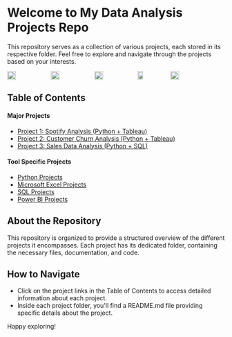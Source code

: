 # Welcome to My Data Analysis Projects Repo

This repository serves as a collection of various projects, each stored in its respective folder. Feel free to explore and navigate through the projects based on your interests.
<div style="display: flex; flex-direction: row; align-items: center;">
  
  <img src="https://github.com/bablubambal/All_logo_and_pictures/blob/main/social%20icons/python.svg" width="20%" />
  <img src="https://github.com/bablubambal/All_logo_and_pictures/blob/main/databases/mysql.svg" width="20%" />
  <img src="https://techcommunity.microsoft.com/t5/image/serverpage/image-id/375416i783713B05CAD4A92/image-size/medium?v=v2&px=400" width="20%" />
  <img src="https://github.com/gilbarbara/logos/blob/main/logos/tableau-icon.svg" width="15%" />
  <img src="https://cktechcheck.com/wp-content/uploads/2020/08/google-sheets-logo-SVG.svg" width="20%"  />
</div>



## Table of Contents

#### Major Projects
- [Project 1: Spotify Analysis (Python + Tableau)](./Spotify%20Data%20Analysis)
- [Project 2: Customer Churn Analysis (Python + Tableau)](./Customer%20Churn%20Analysis)
- [Project 3: Sales Data Analysis (Python + SQL)](./SQL/Sales%20Analysis%20(Python%20+%20Postgres))

#### Tool Specific Projects
- [Python Projects](./Python)
- [Microsoft Excel Projects](./Excel)
- [SQL Projects](./SQL)
- [Power BI Projects](./Power%20BI)

## About the Repository

This repository is organized to provide a structured overview of the different projects it encompasses. Each project has its dedicated folder, containing the necessary files, documentation, and code.

## How to Navigate

- Click on the project links in the Table of Contents to access detailed information about each project.
- Inside each project folder, you'll find a README.md file providing specific details about the project.

Happy exploring!
